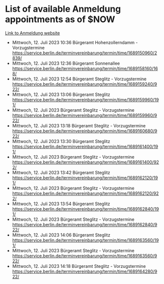 # List of available Anmeldung appointments as of $NOW
[Link to Anmeldung website](https://service.berlin.de/terminvereinbarung/termin/tag.php?termin=1&anliegen[]=120686&dienstleisterlist=122210,122217,327316,122219,327312,122227,327314,122231,327346,122243,327348,122254,122252,329742,122260,329745,122262,329748,122271,327278,122273,327274,122277,327276,330436,122280,327294,122282,327290,122284,327292,122291,327270,122285,327266,122286,327264,122296,327268,150230,329760,122297,327286,122294,327284,122312,329763,122314,329775,122304,327330,122311,327334,122309,327332,317869,122281,327352,122279,329772,122283,122276,327324,122274,327326,122267,329766,122246,327318,122251,327320,122257,327322,122208,327298,122226,327300&herkunft=http%3A%2F%2Fservice.berlin.de%2Fdienstleistung%2F120686%2F)
- Mittwoch, 12. Juli 2023 10:36 Bürgeramt Hohenzollerndamm - Vorzugstermine https://service.berlin.de/terminvereinbarung/termin/time/1689150960/2839/
- Mittwoch, 12. Juli 2023 12:36 Bürgeramt Sonnenallee https://service.berlin.de/terminvereinbarung/termin/time/1689158160/168/
- Mittwoch, 12. Juli 2023 12:54 Bürgeramt Steglitz - Vorzugstermine https://service.berlin.de/terminvereinbarung/termin/time/1689159240/922/
- Mittwoch, 12. Juli 2023 13:06 Bürgeramt Steglitz https://service.berlin.de/terminvereinbarung/termin/time/1689159960/191/
- Mittwoch, 12. Juli 2023  Bürgeramt Steglitz - Vorzugstermine https://service.berlin.de/terminvereinbarung/termin/time/1689159960/922/
- Mittwoch, 12. Juli 2023 13:18 Bürgeramt Steglitz - Vorzugstermine https://service.berlin.de/terminvereinbarung/termin/time/1689160680/922/
- Mittwoch, 12. Juli 2023 13:30 Bürgeramt Steglitz https://service.berlin.de/terminvereinbarung/termin/time/1689161400/191/
- Mittwoch, 12. Juli 2023  Bürgeramt Steglitz - Vorzugstermine https://service.berlin.de/terminvereinbarung/termin/time/1689161400/922/
- Mittwoch, 12. Juli 2023 13:42 Bürgeramt Steglitz https://service.berlin.de/terminvereinbarung/termin/time/1689162120/191/
- Mittwoch, 12. Juli 2023  Bürgeramt Steglitz - Vorzugstermine https://service.berlin.de/terminvereinbarung/termin/time/1689162120/922/
- Mittwoch, 12. Juli 2023 13:54 Bürgeramt Steglitz https://service.berlin.de/terminvereinbarung/termin/time/1689162840/191/
- Mittwoch, 12. Juli 2023  Bürgeramt Steglitz - Vorzugstermine https://service.berlin.de/terminvereinbarung/termin/time/1689162840/922/
- Mittwoch, 12. Juli 2023 14:06 Bürgeramt Steglitz https://service.berlin.de/terminvereinbarung/termin/time/1689163560/191/
- Mittwoch, 12. Juli 2023  Bürgeramt Steglitz - Vorzugstermine https://service.berlin.de/terminvereinbarung/termin/time/1689163560/922/
- Mittwoch, 12. Juli 2023 14:18 Bürgeramt Steglitz - Vorzugstermine https://service.berlin.de/terminvereinbarung/termin/time/1689164280/922/
